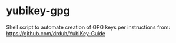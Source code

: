 # yubikey-gpg
Shell script to automate creation of GPG keys per instructions from: https://github.com/drduh/YubiKey-Guide
